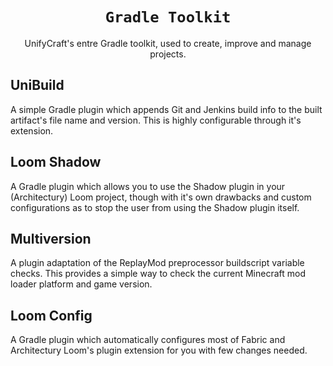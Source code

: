 <div align="center">

# `Gradle Toolkit`
UnifyCraft's entre Gradle toolkit, used
to create, improve and manage projects.

</div>

## UniBuild
A simple Gradle plugin which appends Git and Jenkins
build info to the built artifact's file name and version.
This is highly configurable through it's extension.

## Loom Shadow
A Gradle plugin which allows you to use the
Shadow plugin in your (Architectury) Loom
project, though with it's own drawbacks
and custom configurations as to stop
the user from using the Shadow plugin
itself.

## Multiversion
A plugin adaptation of the ReplayMod
preprocessor buildscript variable checks.
This provides a simple way to check the
current Minecraft mod loader platform and
game version.

## Loom Config
A Gradle plugin which automatically configures
most of Fabric and Architectury Loom's plugin
extension for you with few changes needed.